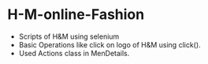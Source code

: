 # H-M-online-Fashion

- Scripts of H&M using selenium 
- Basic Operations like click on logo of H&M using click().
- Used Actions class in MenDetails.


